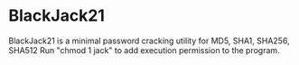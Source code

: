 # BlackJack21
BlackJack21 is a minimal password cracking utility for MD5, SHA1, SHA256, SHA512
Run "chmod 1 jack" to add execution permission to the program.
